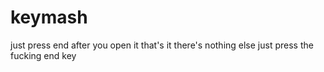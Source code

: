 # keymash
just press end after you open it
that's it
there's nothing else
just press the fucking end key
